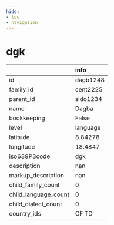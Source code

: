 ```yaml
---
hide:
- toc
- navigation
---
```

# dgk
|                      | info     |
|:---------------------|:---------|
| id                   | dagb1248 |
| family_id            | cent2225 |
| parent_id            | sido1234 |
| name                 | Dagba    |
| bookkeeping          | False    |
| level                | language |
| latitude             | 8.84278  |
| longitude            | 18.4847  |
| iso639P3code         | dgk      |
| description          | nan      |
| markup_description   | nan      |
| child_family_count   | 0        |
| child_language_count | 0        |
| child_dialect_count  | 0        |
| country_ids          | CF TD    |